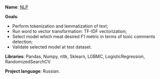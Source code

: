 **Name**: [NLP](https://github.com/Ivan-Bebeshko/Yandex_Practicum/blob/32a3e2126880f49dd438f5f3c5feaa9e4eab911c/09_natural_language_processing/09_NLP.ipynb)

**Goals**:
  - Perform tokenization and lemmatization of text;
  - Run word to vector transformation: TF-IDF vectorization;
  - Select model which meat desired F1 metric in terms of toxic comments detection;
  - Validate selected model at test dataset.

**Libraries**: Pandas, Numpy, nltk, Sklearn, LGBMC, LogisticRegression, RandomizedSearchCV

**Project language**: Russian.
